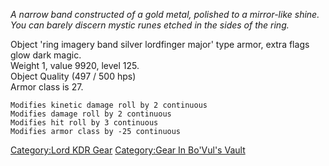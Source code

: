 *A narrow band constructed of a gold metal, polished to a mirror-like
shine. You can barely discern mystic runes etched in the sides of the
ring.*

Object 'ring imagery band silver lordfinger major' type armor, extra
flags glow dark magic.  
Weight 1, value 9920, level 125.  
Object Quality (497 / 500 hps)  
Armor class is 27.

`Modifies kinetic damage roll by 2 continuous`  
`Modifies damage roll by 2 continuous`  
`Modifies hit roll by 3 continuous`  
`Modifies armor class by -25 continuous`

[Category:Lord KDR Gear](Category:Lord_KDR_Gear "wikilink")
[Category:Gear In Bo'Vul's
Vault](Category:Gear_In_Bo'Vul's_Vault "wikilink")

